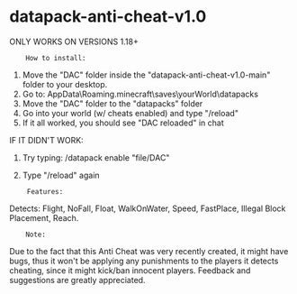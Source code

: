 # datapack-anti-cheat-v1.0
ONLY WORKS ON VERSIONS 1.18+
        
        How to install:

1) Move the "DAC" folder inside the "datapack-anti-cheat-v1.0-main" folder to your desktop.
2) Go to: AppData\Roaming\.minecraft\saves\yourWorld\datapacks
3) Move the "DAC" folder to the "datapacks" folder
4) Go into your world (w/ cheats enabled) and type "/reload"
5) If it all worked, you should see "DAC reloaded" in chat

IF IT DIDN'T WORK:
1) Try typing: /datapack enable "file/DAC"
2) Type "/reload" again



        Features:
Detects: Flight, NoFall, Float, WalkOnWater, Speed, FastPlace, Illegal Block Placement, Reach.

        Note:
Due to the fact that this Anti Cheat was very recently created, it might have bugs, thus it won't be applying any punishments to the players it detects cheating, since it might kick/ban innocent players. Feedback and suggestions are greatly appreciated.
